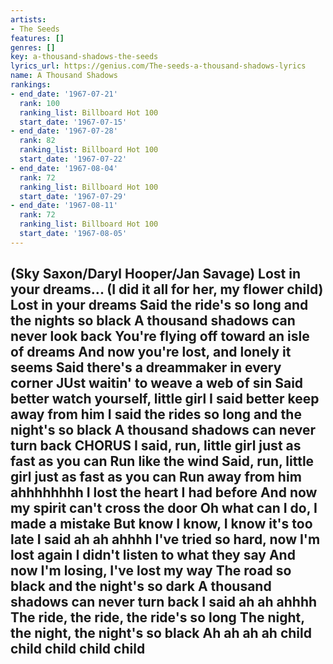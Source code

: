 ```yaml
---
artists:
- The Seeds
features: []
genres: []
key: a-thousand-shadows-the-seeds
lyrics_url: https://genius.com/The-seeds-a-thousand-shadows-lyrics
name: A Thousand Shadows
rankings:
- end_date: '1967-07-21'
  rank: 100
  ranking_list: Billboard Hot 100
  start_date: '1967-07-15'
- end_date: '1967-07-28'
  rank: 82
  ranking_list: Billboard Hot 100
  start_date: '1967-07-22'
- end_date: '1967-08-04'
  rank: 72
  ranking_list: Billboard Hot 100
  start_date: '1967-07-29'
- end_date: '1967-08-11'
  rank: 72
  ranking_list: Billboard Hot 100
  start_date: '1967-08-05'
---
```

(Sky Saxon/Daryl Hooper/Jan Savage)
Lost in your dreams...
(I did it all for her, my flower child)
Lost in your dreams
Said the ride's so long and the nights so black
A thousand shadows can never look back
You're flying off toward an isle of dreams
And now you're lost, and lonely it seems
Said there's a dreammaker in every corner
JUst waitin' to weave a web of sin
Said better watch yourself, little girl
I said better keep away from him
I said the rides so long and the night's so black
A thousand shadows can never turn back
CHORUS
I said, run, little girl just as fast as you can
Run like the wind
Said, run, little girl just as fast as you can
Run away from him ahhhhhhhh
I lost the heart I had before
And now my spirit can't cross the door
Oh what can I do, I made a mistake
But know I know, I know it's too late
I said ah ah ahhhh
I've tried so hard, now I'm lost again
I didn't listen to what they say
And now I'm losing, I've lost my way
The road so black and the night's so dark
A thousand shadows can never turn back
I said ah ah ahhhh
The ride, the ride, the ride's so long
The night, the night, the night's so black
Ah ah ah ah child child child child child
-------------------------------------------------------
